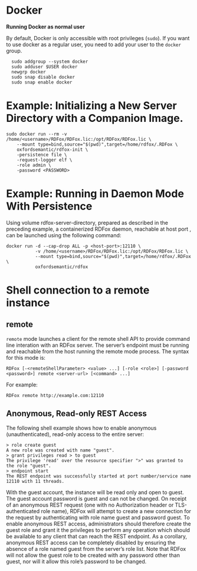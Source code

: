 # Docker
**Running Docker as normal user**
  
  By default, Docker is only accessible with root privileges (`sudo`). If you want to use docker as
  a regular user, you need to add your user to the `docker` group.
  
      sudo addgroup --system docker
      sudo adduser $USER docker
      newgrp docker
      sudo snap disable docker
      sudo snap enable docker
  

# Example: Initializing a New Server Directory with a Companion Image.


    sudo docker run --rm -v /home/<username>/RDFox/RDFox.lic:/opt/RDFox/RDFox.lic \
        --mount type=bind,source="$(pwd)",target=/home/rdfox/.RDFox \
        oxfordsemantic/rdfox-init \
        -persistence file \
        -request-logger elf \
        -role admin \
        -password <PASSWORD>
    


# Example: Running in Daemon Mode With Persistence

Using volume rdfox-server-directory, prepared as described in the preceding example, a containerized RDFox daemon, reachable at host port <host-port>, can be launched using the following command:

    docker run -d --cap-drop ALL -p <host-port>:12110 \
               -v /home/<username>/RDFox/RDFox.lic:/opt/RDFox/RDFox.lic \
               --mount type=bind,source="$(pwd)",target=/home/rdfox/.RDFox \
               oxfordsemantic/rdfox


# Shell connection to a remote instance

## remote
```remote``` mode launches a client for the remote shell API to provide command line interation with an RDFox server. The server’s endpoint must be running and reachable from the host running the remote mode process. The syntax for this mode is:

    RDFox [-<remoteShellParameter> <value> ...] [-role <role>] [-password <password>] remote <server-url> [<command> ...]
    
For example: 

    RDFox remote http://example.com:12110

## Anonymous, Read-only REST Access

The following shell example shows how to enable anonymous (unauthenticated), read-only access to the entire server:

    > role create guest
    A new role was created with name "guest".
    > grant privileges read > to guest
    The privilege 'read' over the resource specifier ">" was granted to the role "guest".
    > endpoint start
    The REST endpoint was successfully started at port number/service name 12110 with 11 threads.

With the guest account, the instance will be read only and open to guest. The guest account password is guest and can not be changed. 
On receipt of an anonymous REST request (one with no Authorization header or TLS-authenticated role name), RDFox will attempt to create a new connection for the request by authenticating with role name guest and password guest. To enable anonymous REST access, administrators should therefore create the guest role and grant it the privileges to perform any operation which should be available to any client that can reach the REST endpoint. As a corollary, anonymous REST access can be completely disabled by ensuring the absence of a role named guest from the server’s role list. Note that RDFox will not allow the guest role to be created with any password other than guest, nor will it allow this role’s password to be changed.

